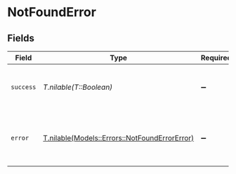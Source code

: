 # NotFoundError


## Fields

| Field                                                                                      | Type                                                                                       | Required                                                                                   | Description                                                                                |
| ------------------------------------------------------------------------------------------ | ------------------------------------------------------------------------------------------ | ------------------------------------------------------------------------------------------ | ------------------------------------------------------------------------------------------ |
| `success`                                                                                  | *T.nilable(T::Boolean)*                                                                    | :heavy_minus_sign:                                                                         | Demonstrates whether the request is successful or not.                                     |
| `error`                                                                                    | [T.nilable(Models::Errors::NotFoundErrorError)](../../models/errors/notfounderrorerror.md) | :heavy_minus_sign:                                                                         | Displays details about the reasons behind the request's failure.                           |